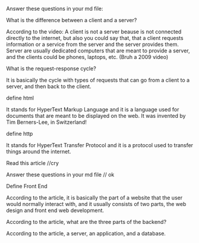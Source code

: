 Answer these questions in your md file:

What is the difference between a client and a server?

According to the video: A client is not a server beause is not connected directly to the internet, but also you could say that, that a client requests information or a service from the server and the server provides them. Server are usually dedicated computers that are meant to provide a server, and the clients could be phones, laptops, etc. (Bruh a 2009 video)

What is the request-response cycle?

It is basically the cycle with types of requests that can go from a client to a server, and then back to the client.

define html

It stands for HyperText Markup Language and it is a language used for documents that are meant to be displayed on the web. It was invented by Tim Berners-Lee, in Switzerland!

define http

It stands for HyperText Transfer Protocol and it is a protocol used to transfer things around the internet. 

Read this article //cry

Answer these questions in your md file // ok

Define Front End

According to the article, it is basically the part of a website that the user would normally interact with, and it usually consists of two parts, the web design and front end web development.

According to the article, what are the three parts of the backend?

According to the article, a server, an application, and a database. 